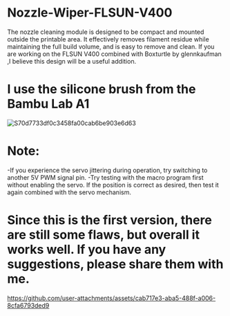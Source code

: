# Nozzle-Wiper-FLSUN-V400
The nozzle cleaning module is designed to be compact and mounted outside the printable area. It effectively removes filament residue while maintaining the full build volume, and is easy to remove and clean.
If you are working on the FLSUN V400 combined with Boxturtle by glennkaufman
,I believe this design will be a useful addition.

# I use the silicone brush from the Bambu Lab A1
![S70d7733df0c3458fa00cab6be903e6d63](https://github.com/user-attachments/assets/5553a32e-ab44-49d1-b9df-2b99512bc3e6)

# Note:
 -If you experience the servo jittering during operation, try switching to another 5V PWM signal pin.
 -Try testing with the macro program first without enabling the servo. If the position is correct as desired, then test it again combined with the servo mechanism.

# Since this is the first version, there are still some flaws, but overall it works well. If you have any suggestions, please share them with me.

https://github.com/user-attachments/assets/cab717e3-aba5-488f-a006-8cfa6793ded9

